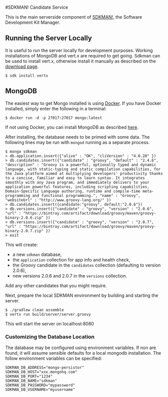 #SDKMAN! Candidate Service

This is the main serverside component of [SDKMAN!](http://sdkman.io), the Software Development Kit Manager.

## Running the Server Locally

It is useful to run the server locally for development purposes. Working installations of MongoDB and vert.x are required to get going. Sdkman can be used to install vert.x, otherwise install it manually as described on the [download page](http://vertx.io/download/).

    $ sdk install vertx

## MongoDB

The easiest way to get Mongo installed is using [Docker](http://docker.io). If you have Docker installed, simply enter the following in a terminal:

    $ docker run -d -p 27017:27017 mongo:latest

If not using Docker, you can install MongoDB as described [here](http://www.mongodb.org/downloads).

After installing, the database needs to be primed with some data. The following lines may be run with `mongod` running as a separate process.

    $ mongo sdkman
    > db.application.insert({"alive" : "OK", "cliVersion" : "4.0.28" })
    > db.candidates.insert({"candidate" : "groovy", "default" : "2.4.6", "description" : "Groovy is a powerful, optionally typed and dynamic language, with static-typing and static compilation capabilities, for the Java platform aimed at multiplying developers' productivity thanks to a concise, familiar and easy to learn syntax. It integrates smoothly with any Java program, and immediately delivers to your application powerful features, including scripting capabilities, Domain-Specific Language authoring, runtime and compile-time meta-programming and functional programming.", "name" : "Groovy", "websiteUrl" : "http://www.groovy-lang.org/" })
    > db.candidates.insert({candidate:"groovy", default:"2.0.6"})
    > db.versions.insert({"candidate" : "groovy", "version" : "2.0.6", "url" : "https://bintray.com/artifact/download/groovy/maven/groovy-binary-2.0.6.zip" })
    > db.versions.insert({"candidate" : "groovy", "version" : "2.0.7", "url" : "https://bintray.com/artifact/download/groovy/maven/groovy-binary-2.0.7.zip" })
    > exit

This will create:

* a new `sdkman` database,
* the `application` collection for app info and health check,
* the Groovy candidate in the `candidates` collection (defaulting to version 2.0.6),
* new versions 2.0.6 and 2.0.7 in the `versions` collection.

Add any other candidates that you might require.

Next, prepare the local SDKMAN environment by building and starting the server.

    $ ./gradlew clean assemble
    $ vertx run build/server/server.groovy

This will start the server on localhost:8080

### Customizing the Database Location

The database may be configured using environment variables. If non are found, it will assume sensible defaults for a local mongodb installation. The follow environment variables can be specified:

    SDKMAN_DB_ADDRESS="mongo-persistor"
    SDKMAN_DB_HOST="xxx.mongohq.com"
    SDKMAN_DB_PORT="1234"
    SDKMAN_DB_NAME="sdkman"
    SDKMAN_DB_PASSWORD="mypassword"
    SDKMAN_DB_USERNAME="myusername"

